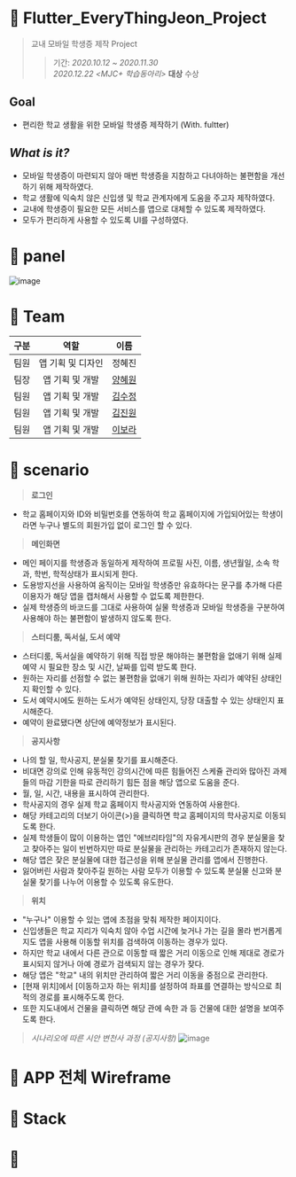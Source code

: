 # 📌 Flutter_EveryThingJeon_Project
> 교내 모바일 학생증 제작 Project
>> 기간: _2020.10.12 ~ 2020.11.30_  
>> _2020.12.22_    _<MJC+ 학습동아리>_ **대상** 수상


## Goal
- 편리한 학교 생활을 위한 모바일 학생증 제작하기 (With. fultter)
   
## _What is it?_
- 모바일 학생증이 마련되지 않아 매번 학생증을 지참하고 다녀야하는 불편함을 개선하기 위해 제작하였다.
- 학교 생활에 익숙치 않은 신입생 및 학교 관계자에게 도움을 주고자 제작하였다.
- 교내에 학생증이 필요한 모든 서비스를 앱으로 대체할 수 있도록 제작하였다.
- 모두가 편리하게 사용할 수 있도록 UI를 구성하였다.


# 📌 panel
![image](https://user-images.githubusercontent.com/73240332/126888528-45920990-b065-4d2f-9bd1-7b3738b47af9.png)

# 📌 Team
| 구분 | 역할 | 이름 | 
| :---:| :---: | :----: |
| 팀원 | 앱 기획 및 디자인 | 정혜진 |
| 팀장 | 앱 기획 및 개발 | [양혜원](https://github.com/hhyewon) | 
| 팀원 | 앱 기획 및 개발 | [김수정](https://github.com/suzumsz) | 
| 팀원 | 앱 기획 및 개발 | [김진원](https://github.com/hdev1004) | 
| 팀원 | 앱 기획 및 개발 | [이보라](https://github.com/aroob6) | 


# 📌 scenario
> **로그인**
- 학교 홈페이지와 ID와 비밀번호를 연동하여 학교 홈페이지에 가입되어있는 학생이라면 누구나 별도의 회원가입 없이 로그인 할 수 있다.     

> **메인화면**
- 메인 페이지를 학생증과 동일하게 제작하여 프로필 사진, 이름, 생년월일, 소속 학과, 학번, 학적상태가 표시되게 한다.
- 도용방지선을 사용하여 움직이는 모바일 학생증만 유효하다는 문구를 추가해 다른 이용자가 해당 앱을 캡처해서 사용할 수 없도록 제한한다.
- 실제 학생증의 바코드를 그대로 사용하여 실물 학생증과 모바일 학생증을 구분하여 사용해야 하는 불편함이 발생하지 않도록 한다.
        
> **스터디룸, 독서실, 도서 예약**
- 스터디룸, 독서실을 예약하기 위해 직접 방문 해야하는 불편함을 없애기 위해 실제 예약 시 필요한 장소 및 시간, 날짜를 입력 받도록 한다. 
- 원하는 자리를 선점할 수 없는 불편함을 없애기 위해 원하는 자리가 예약된 상태인지 확인할 수 있다.
- 도서 예약시에도 원하는 도서가 예약된 상태인지, 당장 대출할 수 있는 상태인지 표시해준다.
- 예약이 완료됐다면 상단에 예약정보가 표시된다.

> **공지사항**
- 나의 할 일, 학사공지, 분실물 찾기를 표시해준다.
- 비대면 강의로 인해 유동적인 강의시간에 따른 힘들어진 스케쥴 관리와 많아진 과제들의 마감 기한을 따로 관리하기 힘든 점을 해당 앱으로 도움을 준다.
- 월, 일, 시간, 내용을 표시하여 관리한다.
- 학사공지의 경우 실제 학교 홈페이지 학사공지와 연동하여 사용한다. 
- 해당 카테고리의 더보기 아이콘(>)을 클릭하면 학교 홈페이지의 학사공지로 이동되도록 한다.
- 실제 학생들이 많이 이용하는 앱인 "에브리타임"의 자유게시판의 경우 분실물을 찾고 찾아주는 일이 빈번하지만 따로 분실물을 관리하는 카테고리가 존재하지 않는다.
- 해당 앱은 잦은 분실물에 대한 접근성을 위해 분실물 관리를 앱에서 진행한다.
- 잃어버린 사람과 찾아주길 원하는 사람 모두가 이용할 수 있도록 분실물 신고와 분실물 찾기를 나누어 이용할 수 있도록 유도한다.

> **위치**
- "누구나" 이용할 수 있는 앱에 초점을 맞춰 제작한 페이지이다.
- 신입생들은 학교 지리가 익숙치 않아 수업 시간에 늦거나 가는 길을 몰라 번거롭게 지도 앱을 사용해 이동할 위치를 검색하여 이동하는 경우가 있다.
- 하지만 학교 내에서 다른 관으로 이동할 때 짧은 거리 이동으로 인해 제대로 경로가 표시되지 않거나 아예 경로가 검색되지 않는 경우가 잦다.
- 해당 앱은 "학교" 내의 위치만 관리하여 짧은 거리 이동을 중점으로 관리한다. 
- [현재 위치]에서 [이동하고자 하는 위치]를 설정하여 좌표를 연결하는 방식으로 최적의 경로를 표시해주도록 한다.
- 또한 지도내에서 건물을 클릭하면 해당 관에 속한 과 등 건물에 대한 설명을 보여주도록 한다.

> _시나리오에 따른 시안 변천사 과정 (공지사항)_
![image](https://user-images.githubusercontent.com/73240332/126889981-bfe3678a-8e1a-4fdd-bf89-2fb43c0d5f2e.png)

# 📌 APP 전체 Wireframe

# 📌 Stack

# 📌 
